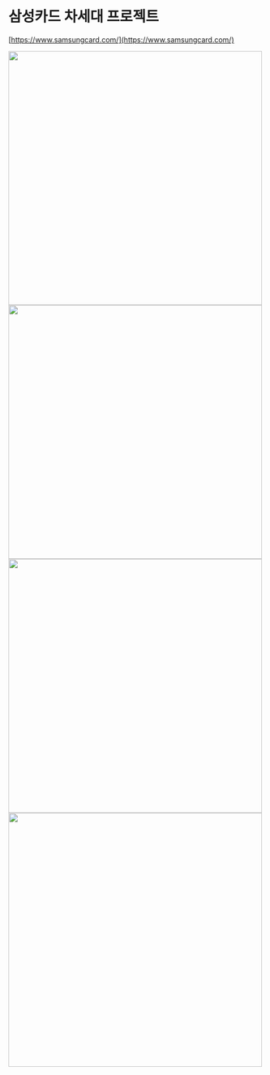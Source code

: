 # 삼성카드 차세대 프로젝트
[https://www.samsungcard.com/](https://www.samsungcard.com/)

<img src="https://user-images.githubusercontent.com/48729083/223749885-011bd4b9-2e38-493e-8bb4-a3e72e547305.gif" width="500" />
<img src="https://user-images.githubusercontent.com/48729083/223749895-dfe73f4d-8e1f-4865-94ca-7ede35fc2a77.gif" width="500" />
<img src="https://user-images.githubusercontent.com/48729083/223743170-53c18dee-c88d-4b00-b887-f355bed8081e.gif" width="500" />
<img src="https://user-images.githubusercontent.com/48729083/223741597-64a59d05-8f40-47e4-863d-87b24b363c53.gif" width="500" />
